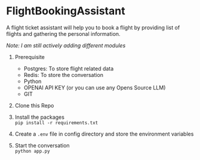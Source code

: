 # FlightBookingAssistant

A flight ticket assistant will help you to book a flight by providing list of flights
and gathering the personal information.

*Note: I am still actively adding different modules*


1. Prerequisite
   - Postgres: To store flight related data 
   - Redis: To store the conversation
   - Python 
   - OPENAI API KEY (or you can use any Opens Source LLM)
   - GIT

2. Clone this Repo

3. Install the packages <br>
```pip install -r requirements.txt```

4. Create a ```.env``` file in config directory and store the environment variables

5. Start the conversation <br>
```python app.py```
